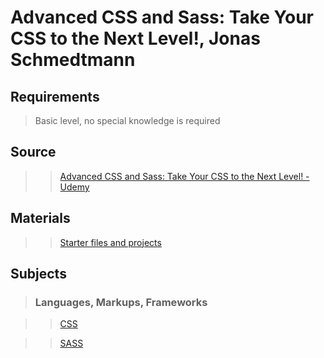 # Advanced CSS and Sass: Take Your CSS to the Next Level!, Jonas Schmedtmann

## Requirements

>Basic level, no special knowledge is required

## Source

>>[Advanced CSS and Sass: Take Your CSS to the Next Level! - Udemy](https://www.udemy.com/advanced-css-and-sass)

## Materials

>>[Starter files and projects](https://github.com/jonasschmedtmann/advanced-css-course)

## Subjects

>### Languages, Markups, Frameworks

>>[CSS](../subjects/css.md)

>>[SASS](../subjects/sass.md)
